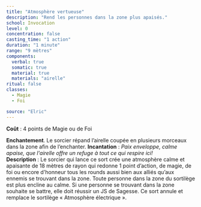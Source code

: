 ```yaml
---
title: "Atmosphère vertueuse"
description: "Rend les personnes dans la zone plus apaisés."
school: Invocation
level: 0
concentration: false
casting_time: "1 action"
duration: "1 minute"
range: "9 mètres"
components:
  verbal: true
  somatic: true
  material: true
  materials: "airelle"
ritual: false
classes:
  - Magie
  - Foi

source: "Elric"
---
```

**Coût** : 4 points de Magie ou de Foi  

**Enchantement**. Le sorcier répand l’airelle coupée en plusieurs morceaux dans la zone afin de l’enchanter. 
**Incantation** : *Paix enveloppe, calme apaise, que l'airelle offre un refuge à tout ce qui respire ici!*   
**Description** : Le sorcier qui lance ce sort crée une atmosphère calme et apaisante de 18 mètres de rayon qui redonne 1 point d’action, de magie, de foi ou encore d'honneur tous les rounds aussi bien aux alliés qu’aux ennemis se trouvant dans la zone. Toute personne dans la zone du sortilège est plus encline au calme. Si une personne se trouvant dans la zone souhaite se battre, elle doit réussir un JS de Sagesse. Ce sort annule et remplace le sortilège « Atmosphère électrique ».  

